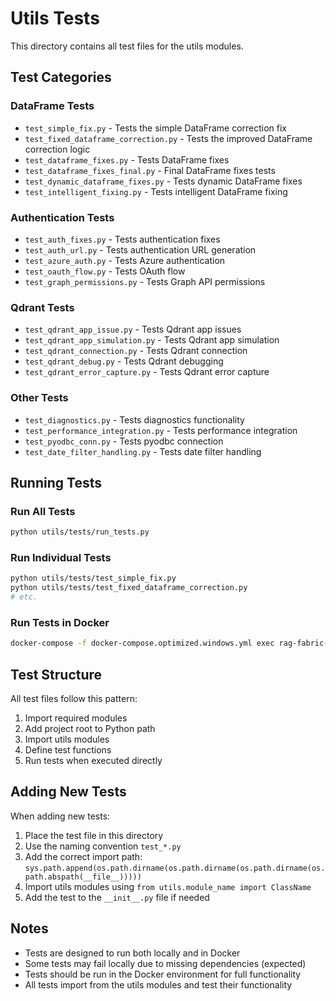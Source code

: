 # Utils Tests

This directory contains all test files for the utils modules.

## Test Categories

### DataFrame Tests
- `test_simple_fix.py` - Tests the simple DataFrame correction fix
- `test_fixed_dataframe_correction.py` - Tests the improved DataFrame correction logic
- `test_dataframe_fixes.py` - Tests DataFrame fixes
- `test_dataframe_fixes_final.py` - Final DataFrame fixes tests
- `test_dynamic_dataframe_fixes.py` - Tests dynamic DataFrame fixes
- `test_intelligent_fixing.py` - Tests intelligent DataFrame fixing

### Authentication Tests
- `test_auth_fixes.py` - Tests authentication fixes
- `test_auth_url.py` - Tests authentication URL generation
- `test_azure_auth.py` - Tests Azure authentication
- `test_oauth_flow.py` - Tests OAuth flow
- `test_graph_permissions.py` - Tests Graph API permissions

### Qdrant Tests
- `test_qdrant_app_issue.py` - Tests Qdrant app issues
- `test_qdrant_app_simulation.py` - Tests Qdrant app simulation
- `test_qdrant_connection.py` - Tests Qdrant connection
- `test_qdrant_debug.py` - Tests Qdrant debugging
- `test_qdrant_error_capture.py` - Tests Qdrant error capture

### Other Tests
- `test_diagnostics.py` - Tests diagnostics functionality
- `test_performance_integration.py` - Tests performance integration
- `test_pyodbc_conn.py` - Tests pyodbc connection
- `test_date_filter_handling.py` - Tests date filter handling

## Running Tests

### Run All Tests
```bash
python utils/tests/run_tests.py
```

### Run Individual Tests
```bash
python utils/tests/test_simple_fix.py
python utils/tests/test_fixed_dataframe_correction.py
# etc.
```

### Run Tests in Docker
```bash
docker-compose -f docker-compose.optimized.windows.yml exec rag-fabric-app python utils/tests/run_tests.py
```

## Test Structure

All test files follow this pattern:
1. Import required modules
2. Add project root to Python path
3. Import utils modules
4. Define test functions
5. Run tests when executed directly

## Adding New Tests

When adding new tests:
1. Place the test file in this directory
2. Use the naming convention `test_*.py`
3. Add the correct import path: `sys.path.append(os.path.dirname(os.path.dirname(os.path.dirname(os.path.abspath(__file__)))))`
4. Import utils modules using `from utils.module_name import ClassName`
5. Add the test to the `__init__.py` file if needed

## Notes

- Tests are designed to run both locally and in Docker
- Some tests may fail locally due to missing dependencies (expected)
- Tests should be run in the Docker environment for full functionality
- All tests import from the utils modules and test their functionality 